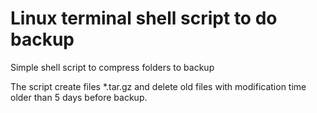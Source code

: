 # Linux terminal shell script to do backup
Simple shell script to compress folders to backup

The script create files *.tar.gz and delete old files with modification time older than 5 days before backup.
